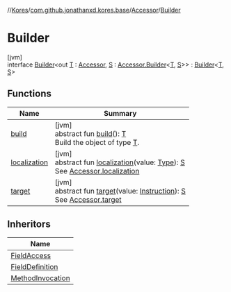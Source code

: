 //[Kores](../../../../index.md)/[com.github.jonathanxd.kores.base](../../index.md)/[Accessor](../index.md)/[Builder](index.md)

# Builder

[jvm]\
interface [Builder](index.md)<out [T](index.md) : [Accessor](../index.md), [S](index.md) : [Accessor.Builder](index.md)<[T](index.md), [S](index.md)>> : [Builder](../../../com.github.jonathanxd.kores.builder/-builder/index.md)<[T](index.md), [S](index.md)>

## Functions

| Name | Summary |
|---|---|
| [build](../../../com.github.jonathanxd.kores.builder/-builder/build.md) | [jvm]<br>abstract fun [build](../../../com.github.jonathanxd.kores.builder/-builder/build.md)(): [T](index.md)<br>Build the object of type [T](../../../com.github.jonathanxd.kores.builder/-builder/index.md). |
| [localization](localization.md) | [jvm]<br>abstract fun [localization](localization.md)(value: [Type](https://docs.oracle.com/javase/8/docs/api/java/lang/reflect/Type.html)): [S](index.md)<br>See [Accessor.localization](../localization.md) |
| [target](target.md) | [jvm]<br>abstract fun [target](target.md)(value: [Instruction](../../../com.github.jonathanxd.kores/-instruction/index.md)): [S](index.md)<br>See [Accessor.target](../target.md) |

## Inheritors

| Name |
|---|
| [FieldAccess](../../-field-access/-builder/index.md) |
| [FieldDefinition](../../-field-definition/-builder/index.md) |
| [MethodInvocation](../../-method-invocation/-builder/index.md) |
